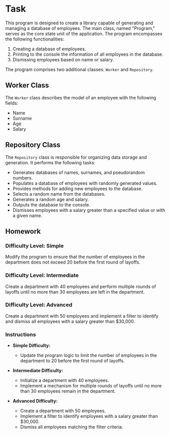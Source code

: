 # **Task**

This program is designed to create a library capable of generating and managing a database of employees. The main class, named "Program," serves as the core state unit of the application. The program encompasses the following functionalities:

1. Creating a database of employees.
2. Printing to the console the information of all employees in the database.
3. Dismissing employees based on name or salary.

The program comprises two additional classes: `Worker` and `Repository`.

## Worker Class

The `Worker` class describes the model of an employee with the following fields:

- Name
- Surname
- Age
- Salary

## Repository Class

The `Repository` class is responsible for organizing data storage and generation. It performs the following tasks:

- Generates databases of names, surnames, and pseudorandom numbers.
- Populates a database of employees with randomly generated values.
- Provides methods for adding new employees to the database.
- Selects a random name from the databases.
- Generates a random age and salary.
- Outputs the database to the console.
- Dismisses employees with a salary greater than a specified value or with a given name.

## **Homework**

### **Difficulty Level: Simple**

Modify the program to ensure that the number of employees in the department does not exceed 20 before the first round of layoffs.

### **Difficulty Level: Intermediate**

Create a department with 40 employees and perform multiple rounds of layoffs until no more than 30 employees are left in the department.

### **Difficulty Level: Advanced**

Create a department with 50 employees and implement a filter to identify and dismiss all employees with a salary greater than $30,000.

### **Instructions**

- **Simple Difficulty:**
  - Update the program logic to limit the number of employees in the department to 20 before the first round of layoffs.
  
- **Intermediate Difficulty:**
  - Initialize a department with 40 employees.
  - Implement a mechanism for multiple rounds of layoffs until no more than 30 employees remain in the department.

- **Advanced Difficulty:**
  - Create a department with 50 employees.
  - Implement a filter to identify employees with a salary greater than $30,000.
  - Dismiss all employees matching the filter criteria.
